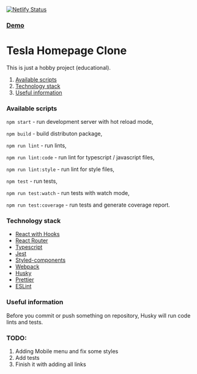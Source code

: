 [![Netlify Status](https://api.netlify.com/api/v1/badges/a61cb234-b7f6-401d-a851-9bda467877ea/deploy-status)](https://app.netlify.com/sites/upbeat-mccarthy-692132/deploys)

### [Demo](https://upbeat-mccarthy-692132.netlify.app)
# Tesla Homepage Clone

This is just a hobby project (educational).


1. [Available scripts](#scripts)
2. [Technology stack](#technology)
3. [Useful information](#information)

<a name="scripts" />

### Available scripts

`npm start` - run development server with hot reload mode,

`npm build` - build distributon package,

`npm run lint` - run lints,

`npm run lint:code` - run lint for typescript / javascript files,

`npm run lint:style` - run lint for style files,

`npm test` - run tests,

`npm run test:watch` - run tests with watch mode,

`npm run test:coverage` - run tests and generate coverage report.

<a name="technology" />

### Technology stack

- [React with Hooks](https://pl.reactjs.org/)
- [React Router](https://reacttraining.com/react-router/web/guides/quick-start)
- [Typescript](https://www.typescriptlang.org/)
- [Jest](https://jestjs.io/)
- [Styled-components](https://styled-components.com/)
- [Webpack](https://webpack.js.org/)
- [Husky](https://github.com/typicode/husky)
- [Prettier](https://prettier.io/)
- [ESLint](https://eslint.org/)

<a name="information" />

### Useful information

Before you commit or push something on repository, Husky will run code lints and tests.

### TODO: 
1. Adding Mobile menu and fix some styles
2. Add tests
3. Finish it with adding all links
